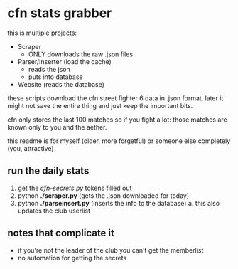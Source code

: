 # cfn stats grabber

this is multiple projects:
- Scraper
    - ONLY downloads the raw .json files
- Parser/Inserter (load the cache)
    - reads the json
    - puts into database
- Website (reads the database)

these scripts download the cfn street fighter 6 data in .json format. later it might not
save the entire thing and just keep the important bits.

cfn only stores the last 100 matches so if you fight a lot: those matches are known only
to you and the aether.

this readme is for myself (older, more forgetful) or someone else completely (you, attractive)

## run the daily stats

1. get the *cfn-secrets.py* tokens filled out
2. python **./scraper.py** (gets the .json downloaded for today)
3. python **./parseinsert.py** (inserts the info to the database)
    a. this also updates the club userlist

## notes that complicate it

* if you're not the leader of the club you can't get the memberlist
* no automation for getting the secrets